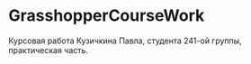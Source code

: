 # GrasshopperCourseWork
Курсовая работа Кузичкина Павла, студента 241-ой группы, практическая часть.
